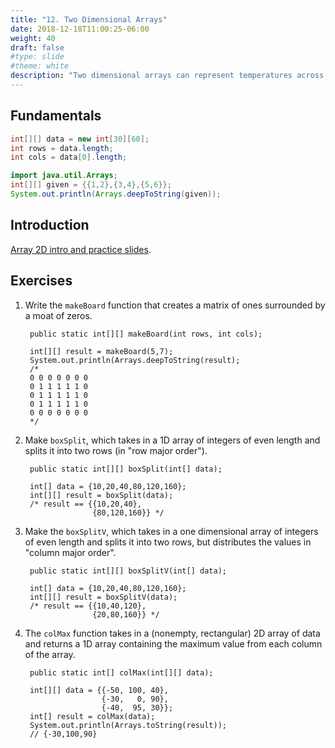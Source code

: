 ```yaml
---
title: "12. Two Dimensional Arrays"
date: 2018-12-18T11:00:25-06:00
weight: 40
draft: false
#type: slide
#theme: white
description: "Two dimensional arrays can represent temperatures across the states, locations of buildings, or hospital X-rays."
---
```


## Fundamentals

```java
int[][] data = new int[30][60];
int rows = data.length;
int cols = data[0].length;

import java.util.Arrays;
int[][] given = {{1,2},{3,4},{5,6}};
System.out.println(Arrays.deepToString(given));
```

## Introduction

[Array 2D intro and practice slides](https://docs.google.com/presentation/d/1QEp4FGMU1ShqXnAAwZ2gDNfMQqL6rmHUkAVeGWsszeU/edit?usp=sharing).

## Exercises

1. Write the `makeBoard` function that creates a matrix of ones surrounded by a moat of zeros. 

        public static int[][] makeBoard(int rows, int cols);

        int[][] result = makeBoard(5,7);
        System.out.println(Arrays.deepToString(result); 
        /*
        0 0 0 0 0 0 0
        0 1 1 1 1 1 0
        0 1 1 1 1 1 0
        0 1 1 1 1 1 0
        0 0 0 0 0 0 0
        */

2. Make `boxSplit`, which takes in a 1D array of integers 
of even length and splits it into two rows (in "row major order").
     
        public static int[][] boxSplit(int[] data);
         
        int[] data = {10,20,40,80,120,160};
        int[][] result = boxSplit(data); 
        /* result == {{10,20,40},
                      {80,120,160}} */

3. Make the `boxSplitV`, which takes in a one dimensional array of integers of even length and splits it into two rows, but distributes the values in "column major order".

        public static int[][] boxSplitV(int[] data);

        int[] data = {10,20,40,80,120,160};
        int[][] result = boxSplitV(data); 
        /* result == {{10,40,120},
                      {20,80,160}} */


4. The `colMax` function takes in a (nonempty, rectangular) 2D array of data and returns a 1D array containing the maximum value from each column of the array.

        public static int[] colMax(int[][] data);

        int[][] data = {{-50, 100, 40},
                        {-30,   0, 90},
                        {-40,  95, 30}};
        int[] result = colMax(data);
        System.out.println(Arrays.toString(result));
        // {-30,100,90}

